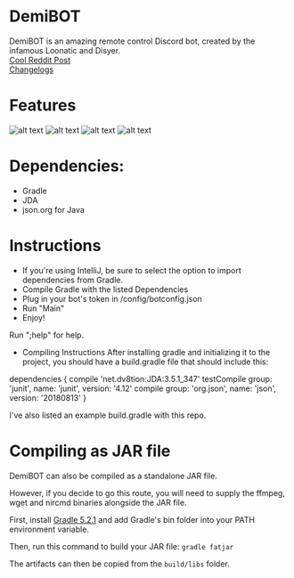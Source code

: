 # DemiBOT

DemiBOT is an amazing remote control Discord bot, created by the infamous Loonatic and Disyer.\
[Cool Reddit Post](https://www.reddit.com/r/discordapp/comments/bljlu0/hiya_reddit_ive_been_working_on_demibot_an/)\
[Changelogs](https://github.com/toontownloony/DemiBOT/blob/master/Changelogs.md)

# Features
![alt text](http://i.loony.pw/2019-01-14_19-43-38.gif "Epic Screenshotting Feature!")
![alt text](http://i.loony.pw/Discord_2019-01-14_19-44-58.png "Playing Overwatch")
![alt text](http://i.loony.pw/Discord_2019-01-14_19-45-23.png "System Information")
![alt text](http://i.loony.pw/Discord_2019-01-14_19-47-49.png "Help")

# Dependencies:
* Gradle
* JDA
* json.org for Java

# Instructions
* If you're using IntelliJ, be sure to select the option to import dependencies from Gradle.
* Compile Gradle with the listed Dependencies
* Plug in your bot's token in /config/botconfig.json
* Run "Main"
* Enjoy!

Run ";help" for help.

* Compiling Instructions
After installing gradle and initializing it to the project, you should have a build.gradle file that should include this:

dependencies {
    compile 'net.dv8tion:JDA:3.5.1_347'
    testCompile group: 'junit', name: 'junit', version: '4.12'
    compile group: 'org.json', name: 'json', version: '20180813'
}

I've also listed an example build.gradle with this repo.

# Compiling as JAR file
DemiBOT can also be compiled as a standalone JAR file.

However, if you decide to go this route, you will need to supply the ffmpeg, wget and nircmd binaries alongside the JAR file.

First, install [Gradle 5.2.1](https://gradle.org/next-steps/?version=5.2.1&format=bin) and add Gradle's bin folder into your PATH environment variable.

Then, run this command to build your JAR file: `gradle fatjar`

The artifacts can then be copied from the `build/libs` folder.
